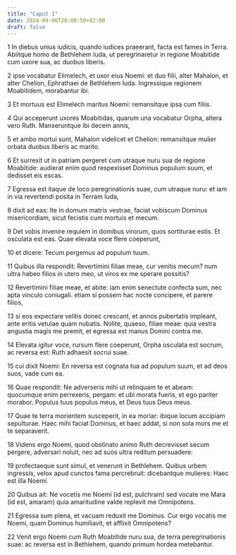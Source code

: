 ```yaml
---
title: "Caput 1"
date: 2024-09-06T20:00:50+02:00
draft: false
---
```



1 In diebus unius iudicis, quando iudices praeerant, facta est fames in Terra. Abiitque homo de Bethlehem Iuda, ut peregrinaretur in regione Moabitide cum uxore sua, ac duobus liberis.

2 ipse vocabatur Elimelech, et uxor eius Noemi: et duo filii, alter Mahalon, et alter Chelion, Ephrathaei de Bethlehem Iuda. Ingressique regionem Moabitidem, morabantur ibi.

3 Et mortuus est Elimelech maritus Noemi: remansitque ipsa cum filiis.

4 Qui acceperunt uxores Moabitidas, quarum una vocabatur Orpha, altera vero Ruth. Manseruntque ibi decem annis,

5 et ambo mortui sunt, Mahalon videlicet et Chelion: remansitque mulier orbata duobus liberis ac marito.

6 Et surrexit ut in patriam pergeret cum utraque nuru sua de regione Moabitide: audierat enim quod respexisset Dominus populum suum, et dedisset eis escas.

7 Egressa est itaque de loco peregrinationis suae, cum utraque nuru: et iam in via revertendi posita in Terram Iuda,

8 dixit ad eas: Ite in domum matris vestrae, faciat vobiscum Dominus misericordiam, sicut fecistis cum mortuis et mecum.

9 Det vobis invenire requiem in domibus virorum, quos sortiturae estis. Et osculata est eas. Quae elevata voce flere coeperunt,

10 et dicere: Tecum pergemus ad populum tuum.

11 Quibus illa respondit: Revertimini filiae meae, cur venitis mecum? num ultra habeo filios in utero meo, ut viros ex me sperare possitis?

12 Revertimini filiae meae, et abite: iam enim senectute confecta sum, nec apta vinculo coniugali. etiam si possem hac nocte concipere, et parere filios,

13 si eos expectare velitis donec crescant, et annos pubertatis impleant, ante eritis vetulae quam nubatis. Nolite, quaeso, filiae meae: quia vestra angustia magis me premit, et egressa est manus Domini contra me.

14 Elevata igitur voce, rursum flere coeperunt, Orpha osculata est socrum, ac reversa est: Ruth adhaesit socrui suae.

15 cui dixit Noemi: En reversa est cognata tua ad populum suum, et ad deos suos, vade cum ea.

16 Quae respondit: Ne adverseris mihi ut relinquam te et abeam: quocumque enim perrexeris, pergam: et ubi morata fueris, et ego pariter morabor. Populus tuus populus meus, et Deus tuus Deus meus.

17 Quae te terra morientem susceperit, in ea moriar: ibique locum accipiam sepulturae. Haec mihi faciat Dominus, et haec addat, si non sola mors me et te separaverit.

18 Videns ergo Noemi, quod obstinato animo Ruth decrevisset secum pergere, adversari noluit, nec ad suos ultra reditum persuadere:

19 profectaeque sunt simul, et venerunt in Bethlehem. Quibus urbem ingressis, velox apud cunctos fama percrebruit: dicebantque mulieres: Haec est illa Noemi.

20 Quibus ait: Ne vocetis me Noemi (id est, pulchram) sed vocate me Mara (id est, amaram) quia amaritudine valde replevit me Omnipotens.

21 Egressa sum plena, et vacuam reduxit me Dominus. Cur ergo vocatis me Noemi, quam Dominus humiliavit, et afflixit Omnipotens?

22 Venit ergo Noemi cum Ruth Moabitide nuru sua, de terra peregrinationis suae: ac reversa est in Bethlehem, quando primum hordea metebantur.

